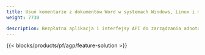 ```yaml
---
title: Usuń komentarze z dokumentów Word w systemach Windows, Linux i macOS 
weight: 7730

description: Bezpłatna aplikacja i interfejsy API do zarządzania adnotacjami w plikach DOC, DOCX, DOCM, DOTM, RTF, DOT i ODT
---
```


{{< blocks/products/pf/agp/feature-solution >}} 

